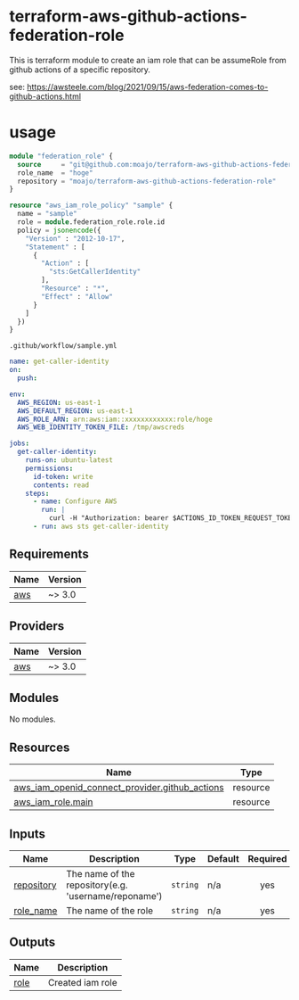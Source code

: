 # terraform-aws-github-actions-federation-role

This is terraform module to create an iam role that can be assumeRole from github actions of a specific repository.

see: https://awsteele.com/blog/2021/09/15/aws-federation-comes-to-github-actions.html

# usage

```tf
module "federation_role" {
  source     = "git@github.com:moajo/terraform-aws-github-actions-federation-role.git"
  role_name  = "hoge"
  repository = "moajo/terraform-aws-github-actions-federation-role"
}

resource "aws_iam_role_policy" "sample" {
  name = "sample"
  role = module.federation_role.role.id
  policy = jsonencode({
    "Version" : "2012-10-17",
    "Statement" : [
      {
        "Action" : [
          "sts:GetCallerIdentity"
        ],
        "Resource" : "*",
        "Effect" : "Allow"
      }
    ]
  })
}
```

`.github/workflow/sample.yml`

```yml
name: get-caller-identity
on:
  push:

env:
  AWS_REGION: us-east-1
  AWS_DEFAULT_REGION: us-east-1
  AWS_ROLE_ARN: arn:aws:iam::xxxxxxxxxxxx:role/hoge
  AWS_WEB_IDENTITY_TOKEN_FILE: /tmp/awscreds

jobs:
  get-caller-identity:
    runs-on: ubuntu-latest
    permissions:
      id-token: write
      contents: read
    steps:
      - name: Configure AWS
        run: |
          curl -H "Authorization: bearer $ACTIONS_ID_TOKEN_REQUEST_TOKEN" "$ACTIONS_ID_TOKEN_REQUEST_URL" | jq -r '.value' > $AWS_WEB_IDENTITY_TOKEN_FILE
      - run: aws sts get-caller-identity
```

<!-- BEGIN_TF_DOCS -->

## Requirements

| Name                                                   | Version |
| ------------------------------------------------------ | ------- |
| <a name="requirement_aws"></a> [aws](#requirement_aws) | ~> 3.0  |

## Providers

| Name                                             | Version |
| ------------------------------------------------ | ------- |
| <a name="provider_aws"></a> [aws](#provider_aws) | ~> 3.0  |

## Modules

No modules.

## Resources

| Name                                                                                                                                                      | Type     |
| --------------------------------------------------------------------------------------------------------------------------------------------------------- | -------- |
| [aws_iam_openid_connect_provider.github_actions](https://registry.terraform.io/providers/hashicorp/aws/latest/docs/resources/iam_openid_connect_provider) | resource |
| [aws_iam_role.main](https://registry.terraform.io/providers/hashicorp/aws/latest/docs/resources/iam_role)                                                 | resource |

## Inputs

| Name                                                            | Description                                          | Type     | Default | Required |
| --------------------------------------------------------------- | ---------------------------------------------------- | -------- | ------- | :------: |
| <a name="input_repository"></a> [repository](#input_repository) | The name of the repository(e.g. 'username/reponame') | `string` | n/a     |   yes    |
| <a name="input_role_name"></a> [role_name](#input_role_name)    | The name of the role                                 | `string` | n/a     |   yes    |

## Outputs

| Name                                            | Description      |
| ----------------------------------------------- | ---------------- |
| <a name="output_role"></a> [role](#output_role) | Created iam role |

<!-- END_TF_DOCS -->
